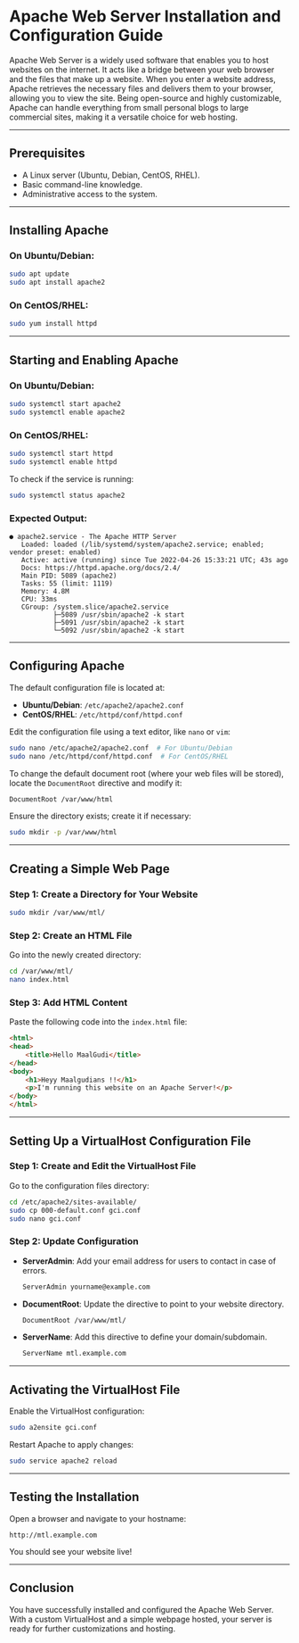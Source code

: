 # Apache Web Server Installation and Configuration Guide

Apache Web Server is a widely used software that enables you to host websites on the internet. It acts like a bridge between your web browser and the files that make up a website. When you enter a website address, Apache retrieves the necessary files and delivers them to your browser, allowing you to view the site. Being open-source and highly customizable, Apache can handle everything from small personal blogs to large commercial sites, making it a versatile choice for web hosting.

---

## Prerequisites
- A Linux server (Ubuntu, Debian, CentOS, RHEL).
- Basic command-line knowledge.
- Administrative access to the system.

---

## Installing Apache

### On Ubuntu/Debian:
```bash
sudo apt update
sudo apt install apache2
```

### On CentOS/RHEL:
```bash
sudo yum install httpd
```

---

## Starting and Enabling Apache

### On Ubuntu/Debian:
```bash
sudo systemctl start apache2
sudo systemctl enable apache2
```

### On CentOS/RHEL:
```bash
sudo systemctl start httpd
sudo systemctl enable httpd
```

To check if the service is running:
```bash
sudo systemctl status apache2
```

### Expected Output:
```
● apache2.service - The Apache HTTP Server
   Loaded: loaded (/lib/systemd/system/apache2.service; enabled; vendor preset: enabled)
   Active: active (running) since Tue 2022-04-26 15:33:21 UTC; 43s ago
   Docs: https://httpd.apache.org/docs/2.4/
   Main PID: 5089 (apache2)
   Tasks: 55 (limit: 1119)
   Memory: 4.8M
   CPU: 33ms
   CGroup: /system.slice/apache2.service
           ├─5089 /usr/sbin/apache2 -k start
           ├─5091 /usr/sbin/apache2 -k start
           └─5092 /usr/sbin/apache2 -k start
```

---

## Configuring Apache

The default configuration file is located at:
- **Ubuntu/Debian**: `/etc/apache2/apache2.conf`
- **CentOS/RHEL**: `/etc/httpd/conf/httpd.conf`

Edit the configuration file using a text editor, like `nano` or `vim`:
```bash
sudo nano /etc/apache2/apache2.conf  # For Ubuntu/Debian
sudo nano /etc/httpd/conf/httpd.conf  # For CentOS/RHEL
```

To change the default document root (where your web files will be stored), locate the `DocumentRoot` directive and modify it:
```bash
DocumentRoot /var/www/html
```

Ensure the directory exists; create it if necessary:
```bash
sudo mkdir -p /var/www/html
```

---

## Creating a Simple Web Page

### Step 1: Create a Directory for Your Website
```bash
sudo mkdir /var/www/mtl/
```

### Step 2: Create an HTML File
Go into the newly created directory:
```bash
cd /var/www/mtl/
nano index.html
```

### Step 3: Add HTML Content
Paste the following code into the `index.html` file:
```html
<html>
<head>
    <title>Hello MaalGudi</title>
</head>
<body>
    <h1>Heyy Maalgudians !!</h1>
    <p>I'm running this website on an Apache Server!</p>
</body>
</html>
```

---

## Setting Up a VirtualHost Configuration File

### Step 1: Create and Edit the VirtualHost File
Go to the configuration files directory:
```bash
cd /etc/apache2/sites-available/
sudo cp 000-default.conf gci.conf
sudo nano gci.conf
```

### Step 2: Update Configuration
- **ServerAdmin**: Add your email address for users to contact in case of errors.
  ```bash
  ServerAdmin yourname@example.com
  ```

- **DocumentRoot**: Update the directive to point to your website directory.
  ```bash
  DocumentRoot /var/www/mtl/
  ```

- **ServerName**: Add this directive to define your domain/subdomain.
  ```bash
  ServerName mtl.example.com
  ```

---

## Activating the VirtualHost File

Enable the VirtualHost configuration:
```bash
sudo a2ensite gci.conf
```

Restart Apache to apply changes:
```bash
sudo service apache2 reload
```

---

## Testing the Installation

Open a browser and navigate to your hostname:
```
http://mtl.example.com
```

You should see your website live!

---

## Conclusion

You have successfully installed and configured the Apache Web Server. With a custom VirtualHost and a simple webpage hosted, your server is ready for further customizations and hosting.